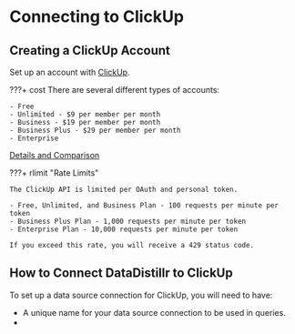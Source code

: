 # Connecting to ClickUp

## Creating a ClickUp Account
Set up an account with [ClickUp](https://app.clickup.com/signup).

???+ cost
    There are several different types of accounts:

    - Free
    - Unlimited - $9 per member per month
    - Business - $19 per member per month
    - Business Plus - $29 per member per month
    - Enterprise

[Details and Comparison](https://clickup.com/pricing)

???+ rlimit "Rate Limits"

    The ClickUp API is limited per OAuth and personal token.

    - Free, Unlimited, and Business Plan - 100 requests per minute per token
    - Business Plus Plan - 1,000 requests per minute per token
    - Enterprise Plan - 10,000 requests per minute per token

    If you exceed this rate, you will receive a 429 status code.

## How to Connect DataDistillr to ClickUp

To set up a data source connection for ClickUp, you will need to have:

- A unique name for your data source connection to be used in queries.
-
